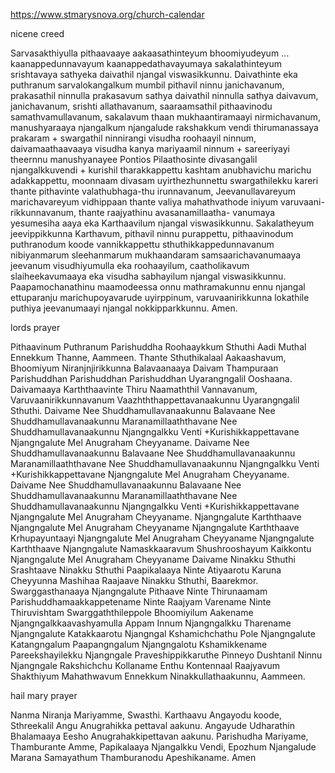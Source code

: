 https://www.stmarysnova.org/church-calendar

nicene creed

Sarvasakthiyulla pithaavaaye aakaasathinteyum bhoomiyudeyum ...
kaanappedunnavayum kaanappedathavayumaya sakalathinteyum srishtavaya sathyeka daivathil njangal viswasikkunnu.
Daivathinte eka puthranum sarvalokangalkum mumbil
pithavil ninnu janichavanum, prakasathil ninnulla prakasavum
sathya daivathil ninnulla sathya daivavum, janichavanum, srishti
allathavanum, saaraamsathil pithaavinodu samathvamullavanum, sakalavum thaan mukhaantiramaayi nirmichavanum,
manushyaraaya njangalkum njangalude rakshakkum vendi
thirumanassaya prakaram + swargathil ninnirangi visudha
roohaayil ninnum, daivamaathaavaaya visudha kanya mariyaamil ninnum + sareeriyayi theernnu manushyanayee Pontios
Pilaathosinte divasangalil njangalkkuvendi + kurishil tharakkappettu kashtam anubhavichu marichu adakkappettu, moonnaam divasam uyirthezhunnettu swargathilekku kareri thante
pithavinte valathubhaga-thu irunnavanum, Jeevanullavareyum
marichavareyum vidhippaan thante valiya mahathvathode
iniyum varuvaani- rikkunnavanum, thante raajyathinu avasanamillaatha- vanumaya yesumesiha aaya eka Karthaavilum
njangal viswasikkunnu.
Sakalatheyum jeevippikkunna Karthavum, pithavil ninnu
purappettu, pithaavinodum puthranodum koode vannikkappettu sthuthikkappedunnavanum nibiyanmarum sleehanmarum mukhaandaram samsaarichavanumaaya jeevanum
visudhiyumulla eka roohaayilum, caatholikavum slaiheekavumaaya eka visudha sabhayilum njangal viswasikkunnu.
Paapamochanathinu maamodeessa onnu mathramakunnu
ennu njangal ettuparanju marichupoyavarude uyirppinum,
varuvaanirikkunna lokathile puthiya jeevanumaayi njangal
nokkipparkkunnu. Amen.

lords prayer

Pithaavinum Puthranum Parishuddha Roohaaykkum Sthuthi
Aadi Muthal Ennekkum Thanne, Aammeen.
Thante Sthuthikalaal Aakaashavum, Bhoomiyum Niranjnjirikkunna
Balavaanaaya Daivam Thampuraan
Parishuddhan Parishuddhan Parishuddhan
Uyarangngalil Ooshaana.
Daivamaaya Karththaavinte Thiru Naamaththil
Vannavanum, Varuvaanirikkunnavanum
Vaazhththappettavanaakunnu Uyarangngalil Sthuthi.
Daivame Nee Shuddhamullavanaakunnu
Balavaane Nee Shuddhamullavanaakunnu
Maranamillaaththavane Nee Shuddhamullavanaakunnu
Njangngalkku Venti +Kurishikkappettavane
Njangngalute Mel Anugraham Cheyyaname.
Daivame Nee Shuddhamullavanaakunnu
Balavaane Nee Shuddhamullavanaakunnu
Maranamillaaththavane Nee Shuddhamullavanaakunnu
Njangngalkku Venti +Kurishikkappettavane
Njangngalute Mel Anugraham Cheyyaname.
Daivame Nee Shuddhamullavanaakunnu
Balavaane Nee Shuddhamullavanaakunnu
Maranamillaaththavane Nee Shuddhamullavanaakunnu
Njangngalkku Venti +Kurishikkappettavane
Njangngalute Mel Anugraham Cheyyaname.
Njangngalute Karththaave Njangngalute Mel
Anugraham Cheyyaname
Njangngalute Karththaave Krhupayuntaayi Njangngalute Mel
Anugraham Cheyyaname
Njangngalute Karththaave Njangngalute Namaskkaaravum
Shushrooshayum Kaikkontu Njangngalute Mel
Anugraham Cheyyaname
Daivame Ninakku Sthuthi
Srashtaave Ninakku Sthuthi
Paapikalaaya Ninte Atiyaarotu
Karuna Cheyyunna Mashihaa Raajaave
Ninakku Sthuthi, Baarekmor.
Swarggasthanaaya Njangngalute Pithaave
Ninte Thirunaamam Parishuddhamaakkappetename
Ninte Raajyam Varename
Ninte Thiruvishtam Swarggaththileppole
Bhoomiyilum Aakename
Njangngalkkaavashyamulla Appam
Innum Njangngalkku Tharename
Njangngalute Katakkaarotu Njangngal
Kshamichchathu Pole Njangngalute Katangngalum
Paapangngalum Njangngalotu Kshamikkename
Pareekshayilekku Njangngale Praveshippikkaruthe
Pinneyo Dushtanil Ninnu Njangngale Rakshichchu Kollaname
Enthu Kontennaal Raajyavum Shakthiyum Mahathwavum
Ennekkum Ninakkullathaakunnu, Aammeen.

hail mary prayer

Nanma Niranja Mariyamme, Swasthi.
Karthaavu Angayodu koode,
Sthreekalil Angu Anugrahikka pettaval aakunu.
Angayude Udharathin Bhalamaaya Eesho Anugrahakkipettavan aakunu.
Parishudha Mariyame, Thamburante Amme,
Papikalaaya Njangalkku Vendi,
Epozhum Njangalude Marana Samayathum Thamburanodu Apeshikaname.
Amen
